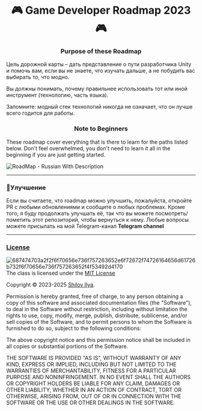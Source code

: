 <div id="header" align="center">
	<h1>🎮 Game Developer Roadmap 2023🎮</h1>
</div
	
--- 
	
</div>
	<div>
	<h3 align="center">Purpose of these Roadmap</h3>

Цель дорожной карты – дать представление о пути разработчика Unity и помочь вам, если вы не знаете, что изучать дальше, а не побудить вас выбирать то, что модно.


Вы должны понимать, почему правильнее использовать тот или иной инструмент (технологию, часть языка).


Запомните:  модный стек технологий никогда не означает, что он лучше всего годится для работы.
		
<h3 align="center">Note to Beginners</h3>
These roadmap cover everything that is there to learn for the paths listed below. Don't feel overwhelmed, you don't need to learn it all in the beginning if you are just getting started.
</div> 
	
![RoadMap - Russian With Description](https://github.com/Kelkhaun/Unity-Roadmap-RU-/assets/80789057/e466390c-df24-4358-933b-b99d53296096)


</div>

---

### 🚦Улучшение
</div>
Если вы считаете, что roadmap можно улучшить, пожалуйста, откройте PR с любыми обновлениями и сообщите о любых проблемах. Кроме того, я буду продолжать улучшать её, так что вы можете посмотреть/пометить этот репозиторий, чтобы вернуться к нему. Любые вопросы можете присылать на мой Telegram-канал <b>Telegram channel <a href="https://t.me/+GRwMQo4dWPdmOTMy" Лохматый разработчик</a></b>
</div> 



---

### License
</div>
<a href='https://postimages.org/' target='_blank'><img src='https://i.postimg.cc/87P1k198/687474703a2f2f6f70656e736f757263652e6f72672f74726164656d61726b732f6f70656e736f757263652f4f53492d4170.png' align="right" border='0' alt='687474703a2f2f6f70656e736f757263652e6f72672f74726164656d61726b732f6f70656e736f757263652f4f53492d4170'/></a>

The class is licensed under the <a href="https://opensource.org/license/mit/">MIT License</a>

Copyright © 2023-2025 <a href="https://github.com/Kelkhaun">Shilov Ilya</a>.

Permission is hereby granted, free of charge, to any person obtaining a copy of this software and associated documentation files (the "Software"), to deal in the Software without restriction, including without limitation the rights to use, copy, modify, merge, publish, distribute, sublicense, and/or sell copies of the Software, and to permit persons to whom the Software is furnished to do so, subject to the following conditions:

The above copyright notice and this permission notice shall be included in all copies or substantial portions of the Software.

THE SOFTWARE IS PROVIDED "AS IS", WITHOUT WARRANTY OF ANY KIND, EXPRESS OR IMPLIED, INCLUDING BUT NOT LIMITED TO THE WARRANTIES OF MERCHANTABILITY, FITNESS FOR A PARTICULAR PURPOSE AND NONINFRINGEMENT. IN NO EVENT SHALL THE AUTHORS OR COPYRIGHT HOLDERS BE LIABLE FOR ANY CLAIM, DAMAGES OR OTHER LIABILITY, WHETHER IN AN ACTION OF CONTRACT, TORT OR OTHERWISE, ARISING FROM, OUT OF OR IN CONNECTION WITH THE SOFTWARE OR THE USE OR OTHER DEALINGS IN THE SOFTWARE.
</div>
